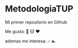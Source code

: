 # MetodologiaTUP

Mi primer repositorio en Github

Me gusta: :pizza: :cat: :heart:

ademas me interesa: :notes: :swimmer: 
